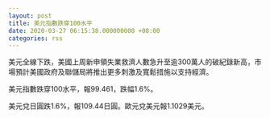 ```yaml
---
layout: post
title: 美元指數跌穿100水平
date: 2020-03-27 06:15:38.000000000 +08:00
categories: rss
---
```


美元全線下跌，美國上周新申領失業救濟人數急升至逾300萬人的破紀錄新高，市場預計美國政府及聯儲局將推出更多刺激及寬鬆措施以支持經濟。

美元指數跌穿100水平，報99.461，跌幅1.6%。

美元兌日圓跌1.6%，報109.44日圓。歐元兌美元報1.1029美元。
